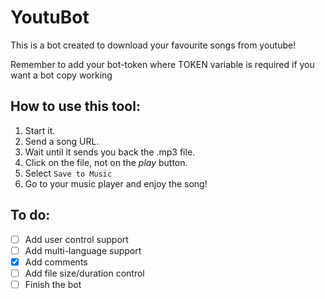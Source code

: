 # YoutuBot

This is a bot created to download your favourite songs from youtube!

Remember to add your bot-token where TOKEN variable is required if you want a bot copy working

## How to use this tool:
  1. Start it.
  2. Send a song URL.
  3. Wait until it sends you back the .mp3 file.
  4. Click on the file, not on the *play* button.
  5. Select `Save to Music`
  6. Go to your music player and enjoy the song!

## To do:
  - [ ] Add user control support
  - [ ] Add multi-language support
  - [x] Add comments
  - [ ] Add file size/duration control
  - [ ] Finish the bot
